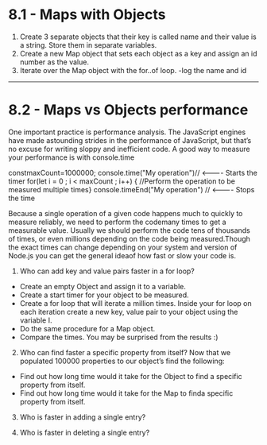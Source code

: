 # 8.1 - Maps with Objects

1. Create 3 separate objects that their key is called name and their value is a
   string. Store them in separate variables.
2. Create a new Map object that sets each object as a key and assign an id
   number as the value.
3. Iterate over the Map object with the for..of loop. -log the name and id

---

# 8.2 - Maps vs Objects performance

One important practice is performance analysis. The JavaScript engines have made
astounding strides in the performance of JavaScript, but that’s no excuse for
writing sloppy and inefficient code. A good way to measure your performance is
with console.time

constmaxCount=1000000; console.time("My operation")// <---- Starts the timer
for(let i = 0 ; i < maxCount ; i++) { //Perform the operation to be measured
multiple times} console.timeEnd("My operation") // <---- Stops the time

Because a single operation of a given code happens much to quickly to measure
reliably, we need to perform the codemany times to get a measurable value.
Usually we should perform the code tens of thousands of times, or even millions
depending on the code being measured.Though the exact times can change depending
on your system and version of Node.js you can get the general ideaof how fast or
slow your code is.

1. Who can add key and value pairs faster in a for loop?

- Create an empty Object and assign it to a variable.
- Create a start timer for your object to be measured.
- Create a for loop that will iterate a million times. Inside your for loop on
  each iteration create a new key, value pair to your object using the variable
  I.
- Do the same procedure for a Map object.
- Compare the times. You may be surprised from the results :)

2. Who can find faster a specific property from itself? Now that we populated
   100000 properties to our object’s find the following:

- Find out how long time would it take for the Object to find a specific
  property from itself.
- Find out how long time would it take for the Map to finda specific property
  from itself.

3. Who is faster in adding a single entry?

4. Who is faster in deleting a single entry?
